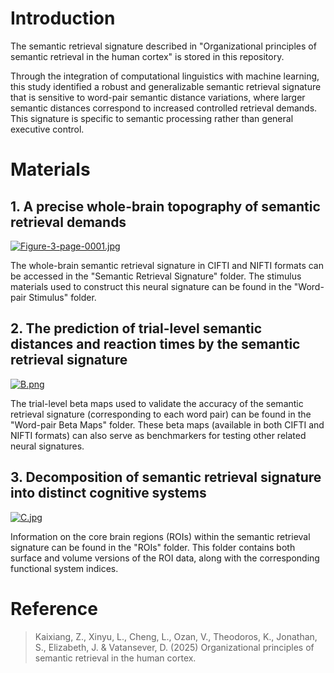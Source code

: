 # Introduction

The semantic retrieval signature described in "Organizational principles of semantic retrieval in the human cortex" is stored in this repository.

Through the integration of computational linguistics with machine learning, this study identified a robust and generalizable semantic retrieval signature that is sensitive to word-pair semantic distance variations, where larger semantic distances correspond to increased controlled retrieval demands. This signature is specific to semantic processing rather than general executive control.

# Materials

## 1. A precise whole-brain topography of semantic retrieval demands

[![Figure-3-page-0001.jpg](https://i.postimg.cc/Y05PnZjp/Figure-3-page-0001.jpg)](https://postimg.cc/Wq7St9MK)

The whole-brain semantic retrieval signature in CIFTI and NIFTI formats can be accessed in the "Semantic Retrieval Signature" folder. The stimulus materials used to construct this neural signature can be found in the "Word-pair Stimulus" folder.

## 2. The prediction of trial-level semantic distances and reaction times by the semantic retrieval signature

[![B.png](https://i.postimg.cc/9Q5TZgmV/B.png)](https://postimg.cc/4mPmT5HF)

The trial-level beta maps used to validate the accuracy of the semantic retrieval signature (corresponding to each word pair) can be found in the "Word-pair Beta Maps" folder. These beta maps (available in both CIFTI and NIFTI formats) can also serve as benchmarkers for testing other related neural signatures.

## 3. Decomposition of semantic retrieval signature into distinct cognitive systems

[![C.jpg](https://i.postimg.cc/VNMN45Tr/C.jpg)](https://postimg.cc/jWxKSqRt)

Information on the core brain regions (ROIs) within the semantic retrieval signature can be found in the "ROIs" folder. This folder contains both surface and volume versions of the ROI data, along with the corresponding functional system indices.

# Reference

> Kaixiang, Z., Xinyu, L., Cheng, L., Ozan, V., Theodoros, K., Jonathan, S., Elizabeth, J. & Vatansever, D. (2025) Organizational principles of semantic retrieval in the human cortex.


